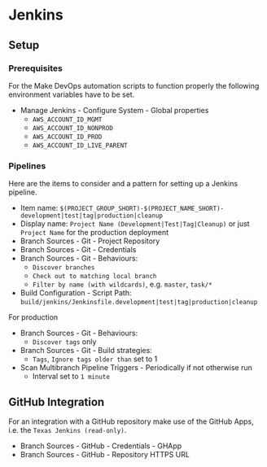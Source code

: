 # Jenkins

## Setup

### Prerequisites

For the Make DevOps automation scripts to function properly the following environment variables have to be set.

- Manage Jenkins - Configure System - Global properties
  - `AWS_ACCOUNT_ID_MGMT`
  - `AWS_ACCOUNT_ID_NONPROD`
  - `AWS_ACCOUNT_ID_PROD`
  - `AWS_ACCOUNT_ID_LIVE_PARENT`

### Pipelines

Here are the items to consider and a pattern for setting up a Jenkins pipeline.

- Item name: `$(PROJECT_GROUP_SHORT)-$(PROJECT_NAME_SHORT)-development|test|tag|production|cleanup`
- Display name: `Project Name (Development|Test|Tag|Cleanup)` or just `Project Name` for the production deployment
- Branch Sources - Git - Project Repository
- Branch Sources - Git - Credentials
- Branch Sources - Git - Behaviours:
  - `Discover branches`
  - `Check out to matching local branch`
  - `Filter by name (with wildcards)`, e.g. `master`, `task/*`
- Build Configuration - Script Path: `build/jenkins/Jenkinsfile.development|test|tag|production|cleanup`

For production

- Branch Sources - Git - Behaviours:
  - `Discover tags` only
- Branch Sources - Git - Build strategies:
  - `Tags`, `Ignore tags older than` set to 1
- Scan Multibranch Pipeline Triggers - Periodically if not otherwise run
  - Interval set to `1 minute`

## GitHub Integration

For an integration with a GitHub repository make use of the GitHub Apps, i.e. the `Texas Jenkins (read-only)`.

- Branch Sources - GitHub - Credentials - GHApp
- Branch Sources - GitHub - Repository HTTPS URL
